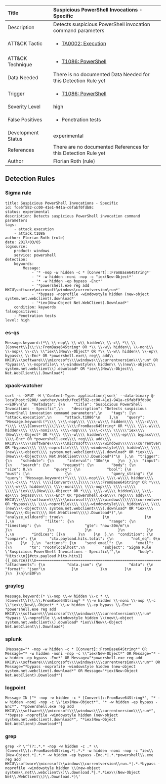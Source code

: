 | Title                | Suspicious PowerShell Invocations - Specific                                                                                                                                                 |
|:---------------------|:------------------------------------------------------------------------------------------------------------------------------------------------------------|
| Description          | Detects suspicious PowerShell invocation command parameters                                                                                                                                           |
| ATT&amp;CK Tactic    |  <ul><li>[TA0002: Execution](https://attack.mitre.org/tactics/TA0002)</li></ul>  |
| ATT&amp;CK Technique | <ul><li>[T1086: PowerShell](https://attack.mitre.org/techniques/T1086)</li></ul>  |
| Data Needed          |  There is no documented Data Needed for this Detection Rule yet  |
| Trigger              | <ul><li>[T1086: PowerShell](../Triggers/T1086.md)</li></ul>  |
| Severity Level       | high |
| False Positives      | <ul><li>Penetration tests</li></ul>  |
| Development Status   | experimental |
| References           |  There are no documented References for this Detection Rule yet  |
| Author               | Florian Roth (rule) |


## Detection Rules

### Sigma rule

```
title: Suspicious PowerShell Invocations - Specific
id: fce5f582-cc00-41e1-941a-c6fabf0fdb8c
status: experimental
description: Detects suspicious PowerShell invocation command parameters
tags:
    - attack.execution
    - attack.t1086
author: Florian Roth (rule)
date: 2017/03/05
logsource:
    product: windows
    service: powershell
detection:
    keywords:
        Message:
            - '* -nop -w hidden -c * [Convert]::FromBase64String*'
            - '* -w hidden -noni -nop -c "iex(New-Object*'
            - '* -w hidden -ep bypass -Enc*'
            - '*powershell.exe reg add HKCU\software\microsoft\windows\currentversion\run*'
            - '*bypass -noprofile -windowstyle hidden (new-object system.net.webclient).download*'
            - '*iex(New-Object Net.WebClient).Download*'
    condition: keywords
falsepositives:
    - Penetration tests
level: high

```





### es-qs
    
```
Message.keyword:(*\\ \\-nop\\ \\-w\\ hidden\\ \\-c\\ *\\ \\[Convert\\]\\:\\:FromBase64String* OR *\\ \\-w\\ hidden\\ \\-noni\\ \\-nop\\ \\-c\\ \\"iex\\(New\\-Object* OR *\\ \\-w\\ hidden\\ \\-ep\\ bypass\\ \\-Enc* OR *powershell.exe\\ reg\\ add\\ HKCU\\\\software\\\\microsoft\\\\windows\\\\currentversion\\\\run* OR *bypass\\ \\-noprofile\\ \\-windowstyle\\ hidden\\ \\(new\\-object\\ system.net.webclient\\).download* OR *iex\\(New\\-Object\\ Net.WebClient\\).Download*)
```


### xpack-watcher
    
```
curl -s -XPUT -H \'Content-Type: application/json\' --data-binary @- localhost:9200/_watcher/watch/fce5f582-cc00-41e1-941a-c6fabf0fdb8c <<EOF\n{\n  "metadata": {\n    "title": "Suspicious PowerShell Invocations - Specific",\n    "description": "Detects suspicious PowerShell invocation command parameters",\n    "tags": [\n      "attack.execution",\n      "attack.t1086"\n    ],\n    "query": "Message.keyword:(*\\\\ \\\\-nop\\\\ \\\\-w\\\\ hidden\\\\ \\\\-c\\\\ *\\\\ \\\\[Convert\\\\]\\\\:\\\\:FromBase64String* OR *\\\\ \\\\-w\\\\ hidden\\\\ \\\\-noni\\\\ \\\\-nop\\\\ \\\\-c\\\\ \\\\\\"iex\\\\(New\\\\-Object* OR *\\\\ \\\\-w\\\\ hidden\\\\ \\\\-ep\\\\ bypass\\\\ \\\\-Enc* OR *powershell.exe\\\\ reg\\\\ add\\\\ HKCU\\\\\\\\software\\\\\\\\microsoft\\\\\\\\windows\\\\\\\\currentversion\\\\\\\\run* OR *bypass\\\\ \\\\-noprofile\\\\ \\\\-windowstyle\\\\ hidden\\\\ \\\\(new\\\\-object\\\\ system.net.webclient\\\\).download* OR *iex\\\\(New\\\\-Object\\\\ Net.WebClient\\\\).Download*)"\n  },\n  "trigger": {\n    "schedule": {\n      "interval": "30m"\n    }\n  },\n  "input": {\n    "search": {\n      "request": {\n        "body": {\n          "size": 0,\n          "query": {\n            "bool": {\n              "must": [\n                {\n                  "query_string": {\n                    "query": "Message.keyword:(*\\\\ \\\\-nop\\\\ \\\\-w\\\\ hidden\\\\ \\\\-c\\\\ *\\\\ \\\\[Convert\\\\]\\\\:\\\\:FromBase64String* OR *\\\\ \\\\-w\\\\ hidden\\\\ \\\\-noni\\\\ \\\\-nop\\\\ \\\\-c\\\\ \\\\\\"iex\\\\(New\\\\-Object* OR *\\\\ \\\\-w\\\\ hidden\\\\ \\\\-ep\\\\ bypass\\\\ \\\\-Enc* OR *powershell.exe\\\\ reg\\\\ add\\\\ HKCU\\\\\\\\software\\\\\\\\microsoft\\\\\\\\windows\\\\\\\\currentversion\\\\\\\\run* OR *bypass\\\\ \\\\-noprofile\\\\ \\\\-windowstyle\\\\ hidden\\\\ \\\\(new\\\\-object\\\\ system.net.webclient\\\\).download* OR *iex\\\\(New\\\\-Object\\\\ Net.WebClient\\\\).Download*)",\n                    "analyze_wildcard": true\n                  }\n                }\n              ],\n              "filter": {\n                "range": {\n                  "timestamp": {\n                    "gte": "now-30m/m"\n                  }\n                }\n              }\n            }\n          }\n        },\n        "indices": []\n      }\n    }\n  },\n  "condition": {\n    "compare": {\n      "ctx.payload.hits.total": {\n        "not_eq": 0\n      }\n    }\n  },\n  "actions": {\n    "send_email": {\n      "email": {\n        "to": "root@localhost",\n        "subject": "Sigma Rule \'Suspicious PowerShell Invocations - Specific\'",\n        "body": "Hits:\\n{{#ctx.payload.hits.hits}}{{_source}}\\n================================================================================\\n{{/ctx.payload.hits.hits}}",\n        "attachments": {\n          "data.json": {\n            "data": {\n              "format": "json"\n            }\n          }\n        }\n      }\n    }\n  }\n}\nEOF\n
```


### graylog
    
```
Message.keyword:(* \\-nop \\-w hidden \\-c * \\[Convert\\]\\:\\:FromBase64String* * \\-w hidden \\-noni \\-nop \\-c \\"iex\\(New\\-Object* * \\-w hidden \\-ep bypass \\-Enc* *powershell.exe reg add HKCU\\\\software\\\\microsoft\\\\windows\\\\currentversion\\\\run* *bypass \\-noprofile \\-windowstyle hidden \\(new\\-object system.net.webclient\\).download* *iex\\(New\\-Object Net.WebClient\\).Download*)
```


### splunk
    
```
(Message="* -nop -w hidden -c * [Convert]::FromBase64String*" OR Message="* -w hidden -noni -nop -c \\"iex(New-Object*" OR Message="* -w hidden -ep bypass -Enc*" OR Message="*powershell.exe reg add HKCU\\\\software\\\\microsoft\\\\windows\\\\currentversion\\\\run*" OR Message="*bypass -noprofile -windowstyle hidden (new-object system.net.webclient).download*" OR Message="*iex(New-Object Net.WebClient).Download*")
```


### logpoint
    
```
Message IN ["* -nop -w hidden -c * [Convert]::FromBase64String*", "* -w hidden -noni -nop -c \\"iex(New-Object*", "* -w hidden -ep bypass -Enc*", "*powershell.exe reg add HKCU\\\\software\\\\microsoft\\\\windows\\\\currentversion\\\\run*", "*bypass -noprofile -windowstyle hidden (new-object system.net.webclient).download*", "*iex(New-Object Net.WebClient).Download*"]
```


### grep
    
```
grep -P \'^(?:.*.* -nop -w hidden -c .* \\[Convert\\]::FromBase64String.*|.*.* -w hidden -noni -nop -c "iex\\(New-Object.*|.*.* -w hidden -ep bypass -Enc.*|.*.*powershell\\.exe reg add HKCU\\software\\microsoft\\windows\\currentversion\\run.*|.*.*bypass -noprofile -windowstyle hidden \\(new-object system\\.net\\.webclient\\)\\.download.*|.*.*iex\\(New-Object Net\\.WebClient\\)\\.Download.*)\'
```



